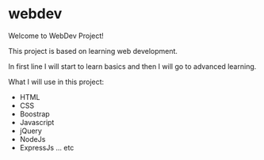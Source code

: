 # webdev

Welcome to WebDev Project!

This project is based on learning web development.

In first line I will start to learn basics and then I will go to advanced learning.

What I will use in this project:

- HTML
- CSS
- Boostrap
- Javascript
- jQuery
- NodeJs
- ExpressJs
  ...
  etc
